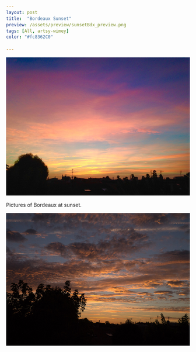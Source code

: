 ```yaml
---
layout: post
title:  "Bordeaux Sunset"
preview: /assets/preview/sunsetBdx_preview.png
tags: [All, artsy-wimey]
color: "#fc8362C0"

---
```


<p align="center">
  <img src="/assets/bordeaux-sunset-2.jpg"/>
</p>

Pictures of Bordeaux at sunset.

<p align="center">
    <img src="/assets/bordeaux_sunset.jpg"/>
</p>


